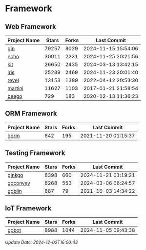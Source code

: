 # Framework

## Web Framework
| Project Name | Stars | Forks | Last Commit |
| ------------ | ----- | ----- | ----------- |
| [gin](https://github.com/gin-gonic/gin) | 79257 | 8029 | 2024-11-15 15:54:06 |
| [echo](https://github.com/labstack/echo) | 30011 | 2231 | 2024-11-25 20:21:56 |
| [kit](https://github.com/go-kit/kit) | 26650 | 2435 | 2024-03-13 13:42:15 |
| [iris](https://github.com/kataras/iris) | 25289 | 2469 | 2024-11-23 20:01:40 |
| [revel](https://github.com/revel/revel) | 13153 | 1389 | 2022-04-12 20:53:30 |
| [martini](https://github.com/go-martini/martini) | 11627 | 1103 | 2017-01-21 21:58:54 |
| [beego](https://github.com/astaxie/beego) | 729 | 183 | 2020-12-13 11:36:23 |

## ORM Framework
| Project Name | Stars | Forks | Last Commit |
| ------------ | ----- | ----- | ----------- |
| [gorm](https://github.com/jinzhu/gorm) | 642 | 195 | 2021-11-20 01:15:37 |

## Testing Framework
| Project Name | Stars | Forks | Last Commit |
| ------------ | ----- | ----- | ----------- |
| [ginkgo](https://github.com/onsi/ginkgo) | 8398 | 660 | 2024-11-21 01:19:21 |
| [goconvey](https://github.com/smartystreets/goconvey) | 8268 | 553 | 2024-03-06 06:24:57 |
| [goblin](https://github.com/franela/goblin) | 887 | 79 | 2021-10-03 14:34:22 |

## IoT Framework
| Project Name | Stars | Forks | Last Commit |
| ------------ | ----- | ----- | ----------- |
| [gobot](https://github.com/hybridgroup/gobot) | 8988 | 1044 | 2024-11-05 09:43:38 |

*Update Date: 2024-12-02T16:00:43*